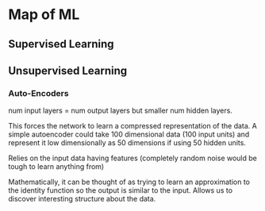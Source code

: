 # Map of ML

## Supervised Learning

## Unsupervised Learning

### Auto-Encoders
num input layers = num output layers but smaller num hidden layers.

This forces the network to learn a compressed representation of the data. A simple autoencoder could take 100 dimensional data (100 input units) and represent it low dimensionally as 50 dimensions if using 50 hidden units.

Relies on the input data having features (completely random noise would be tough to learn anything from)

Mathematically, it can be thought of as trying to learn an approximation to the identity function so the output is similar to the input. Allows us to discover interesting structure about the data.
